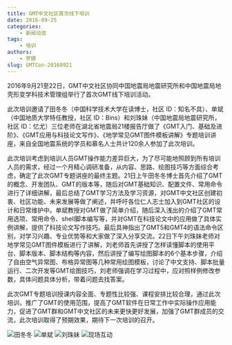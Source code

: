 ```yaml
---
title: GMT中文社区首次线下培训
date: 2016-09-25
categories:
    - 新闻动态
tags:
    - 培训
authors:
    - 罗娜
slug: GMTCon-20160921
---
```


2016年9月21至22日，GMT中文社区协同中国地震局地震研究所和中国地震局地壳形变学科技术管理组举行了首次GMT线下培训活动。

此次培训邀请了田冬冬（中国科学技术大学在读博士，社区 ID：知名不具）、单斌（中国地质大学特任教授，社区 ID：Bins）和刘珠妹（中国地震局地震研究所，社区 ID：忆尤）三位老师在湖北省地震局21楼报告厅做了《GMT入门、基础及进阶》、《GMT应用与科技论文写作》、《地学常见GMT图件模板讲解》专题培训讲座，来自全国地震系统的学员和慕名人士共计120余人参加了此次培训。

此次培训考虑到培训人员GMT操作能力差异巨大，为了尽可能地照顾到所有培训人员的需求，经过一个月精心调研准备，从内容、思路、绘图技巧等方面综合考虑，确定了此次GMT专题讲座的最终主题。21日上午田冬冬博士首先介绍了GMT的概念、开发团队、GMT的版本等，随后对GMT基础知识、配置文件、常用命令进行了详细讲解，最后总结了GMT学习方法及学习资源，对GMT中文社区创建初衷、社区功能、未来发展等做了阐述，并呼吁各位仁人志士加入到GMT社区的设计和日常维护中。单斌教授对GMT做了简单介绍，随后深入浅出的介绍了GMT常用选项、常用命令、shell脚本编写等，并对GMT在科技论文中的应用做了具体实例讲解，提供了科技论文写作技巧。最后具神指出了GMT5和GMT4的语法命令区别，对学习兴趣、专业优势等和大家做了深入分享交流。22日下午刘珠妹老师对地学常见GMT图件模板进行了讲解，刘老师首先讲授了怎样读懂脚本的使用平台、脚本版本、脚本结构等内容，然后讲授了编写绘图脚本的6个基本步骤，介绍了自由空气异常图、布格异常图等几种常用绘图模板，讨论了中文支持、脚本批量运行、二次开发等GMT绘图技巧，刘老师强调在学习过程中，应对照样例修改参数，具体问题具体分析，带着问题去找答案。

此次GMT专题培训授课内容全面、专题性比较强、课程安排比较合理，通过此次培训，推广了GMT的使用范围，提高了GMT软件在日常工作中实际操作应用能力，促进了GMT群和GMT中文社区的未来更快更好发展，加强了GMT群成员的交流，此次培训取得了预期效果，期待下一次培训的召开。

![田冬冬](/images/GMTCon20160921-1.jpg)
![单斌](/images/GMTCon20160921-2.jpg)
![刘珠妹](/images/GMTCon20160921-3.jpg)
![现场互动](/images/GMTCon20160921-4.jpg)
